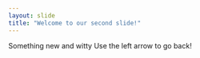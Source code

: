 ```yaml
---
layout: slide
title: "Welcome to our second slide!"
---
```

Something new and witty
Use the left arrow to go back!
